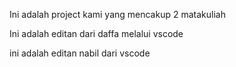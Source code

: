 Ini adalah project kami yang mencakup 2 matakuliah 

Ini adalah editan dari daffa melalui vscode

ini adalah editan nabil dari vscode